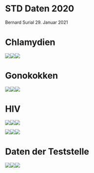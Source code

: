 STD Daten 2020
================
Bernard Surial
29\. Januar 2021

# Chlamydien

![](report_files/figure-gfm/unnamed-chunk-1-1.png)<!-- -->![](report_files/figure-gfm/unnamed-chunk-1-2.png)<!-- -->![](report_files/figure-gfm/unnamed-chunk-1-3.png)<!-- -->

# Gonokokken

![](report_files/figure-gfm/unnamed-chunk-2-1.png)<!-- -->![](report_files/figure-gfm/unnamed-chunk-2-2.png)<!-- -->![](report_files/figure-gfm/unnamed-chunk-2-3.png)<!-- -->

# HIV

![](report_files/figure-gfm/unnamed-chunk-3-1.png)<!-- -->![](report_files/figure-gfm/unnamed-chunk-3-2.png)<!-- -->![](report_files/figure-gfm/unnamed-chunk-3-3.png)<!-- -->

![](report_files/figure-gfm/unnamed-chunk-4-1.png)<!-- -->![](report_files/figure-gfm/unnamed-chunk-4-2.png)<!-- -->![](report_files/figure-gfm/unnamed-chunk-4-3.png)<!-- -->

# Daten der Teststelle

![](report_files/figure-gfm/unnamed-chunk-5-1.png)<!-- -->![](report_files/figure-gfm/unnamed-chunk-5-2.png)<!-- -->![](report_files/figure-gfm/unnamed-chunk-5-3.png)<!-- -->
